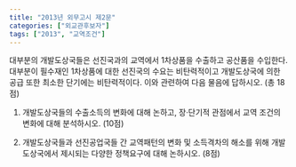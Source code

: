 ```yaml
---
title: "2013년 외무고시 제2문"
categories: ["외교관후보자"]
tags: ["2013", "교역조건"]
---
```


대부분의 개발도상국들은 선진국과의 교역에서 1차상품을 수출하고 공산품을 수입한다. 대부분이 필수재인 1차상품에 대한 선진국의 수요는 비탄력적이고 개발도상국에 의한 공급 또한 최소한 단기에는 비탄력적이다. 이와 관련하여 다음 물음에 답하시오. (총 18점)

1) 개발도상국들의 수출소득의 변화에 대해 논하고, 장·단기적 관점에서 교역 조건의 변화에 대해 분석하시오. (10점)

2) 개발도상국들과 선진공업국들 간 교역패턴의 변화 및 소득격차의 해소를 위해 개발도상국에서 제시되는 다양한 정책요구에 대해 논하시오. (8점)
